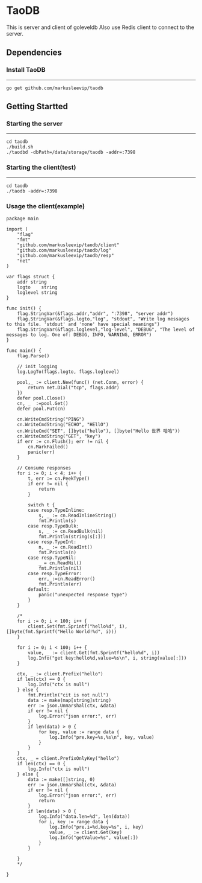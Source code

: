 # TaoDB
This is server and client of goleveldb
Also use Redis client to connect to the server.
## Dependencies

### Install TaoDB
-----------
	go get github.com/markusleevip/taodb

## Getting Startted

### Starting the server
-----------
	cd taodb
	./build.sh
	./taodbd -dbPath=/data/storage/taodb -addr=:7398
### Starting the client(test)
-----------
	cd taodb
	./taodb -addr=:7398
### Usage the client(example)
	package main
    
    import (
    	"flag"
    	"fmt"
    	"github.com/markusleevip/taodb/client"
    	"github.com/markusleevip/taodb/log"
    	"github.com/markusleevip/taodb/resp"
    	"net"
    )
    
    var flags struct {
    	addr string
    	logto    string
    	loglevel string
    }
    
    func init() {
    	flag.StringVar(&flags.addr,"addr", ":7398", "server addr")
    	flag.StringVar(&flags.logto,"log", "stdout", "Write log messages to this file. 'stdout' and 'none' have special meanings")
    	flag.StringVar(&flags.loglevel,"log-level", "DEBUG", "The level of messages to log. One of: DEBUG, INFO, WARNING, ERROR")
    }
    
    func main() {
    	flag.Parse()
    
    	// init logging
    	log.LogTo(flags.logto, flags.loglevel)
    
    	pool,_ := client.New(func() (net.Conn, error) {
    		return net.Dial("tcp", flags.addr)
    	})
    	defer pool.Close()
    	cn, _  :=pool.Get()
    	defer pool.Put(cn)
    
    	cn.WriteCmdString("PING")
    	cn.WriteCmdString("ECHO", "HEllO")
    	cn.WriteCmd("SET", []byte("hello"), []byte("Hello 世界 哈哈"))
    	cn.WriteCmdString("GET", "key")
    	if err := cn.Flush(); err != nil {
    		cn.MarkFailed()
    		panic(err)
    	}
    
    	// Consume responses
    	for i := 0; i < 4; i++ {
    		t, err := cn.PeekType()
    		if err != nil {
    			return
    		}
    
    		switch t {
    		case resp.TypeInline:
    			s, _ := cn.ReadInlineString()
    			fmt.Println(s)
    		case resp.TypeBulk:
    			s, _ := cn.ReadBulk(nil)
    			fmt.Println(string(s[:]))
    		case resp.TypeInt:
    			n, _ := cn.ReadInt()
    			fmt.Println(n)
    		case resp.TypeNil:
    			_ = cn.ReadNil()
    			fmt.Println(nil)
    		case resp.TypeError:
    			err,_:=cn.ReadError()
    			fmt.Println(err)
    		default:
    			panic("unexpected response type")
    		}
    	}
    
    	/*
    	for i := 0; i < 100; i++ {
    		client.Set(fmt.Sprintf("hello%d", i), []byte(fmt.Sprintf("Hello World!%d", i)))
    	}
    
    	for i := 0; i < 100; i++ {
    		value, _ := client.Get(fmt.Sprintf("hello%d", i))
    		log.Info("get key:hello%d,value=%s\n", i, string(value[:]))
    	}
    
    	ctx, _ := client.Prefix("hello")
    	if len(ctx) == 0 {
    		log.Info("ctx is null")
    	} else {
    		fmt.Println("cit is not null")
    		data := make(map[string]string)
    		err := json.Unmarshal(ctx, &data)
    		if err != nil {
    			log.Error("json error:", err)
    		}
    		if len(data) > 0 {
    			for key, value := range data {
    				log.Info("pre.key=%s,%s\n", key, value)
    			}
    		}
    	}
    	ctx, _ = client.PrefixOnlyKey("hello")
    	if len(ctx) == 0 {
    		log.Info("ctx is null")
    	} else {
    		data := make([]string, 0)
    		err := json.Unmarshal(ctx, &data)
    		if err != nil {
    			log.Error("json error:", err)
    			return
    		}
    		if len(data) > 0 {
    			log.Info("data.len=%d", len(data))
    			for i, key := range data {
    				log.Info("pre.i=%d,key=%s", i, key)
    				value, _ := client.Get(key)
    				log.Info("getValue=%s", value[:])
    			}
    		}
    
    	}
    	*/
    
    }
	
